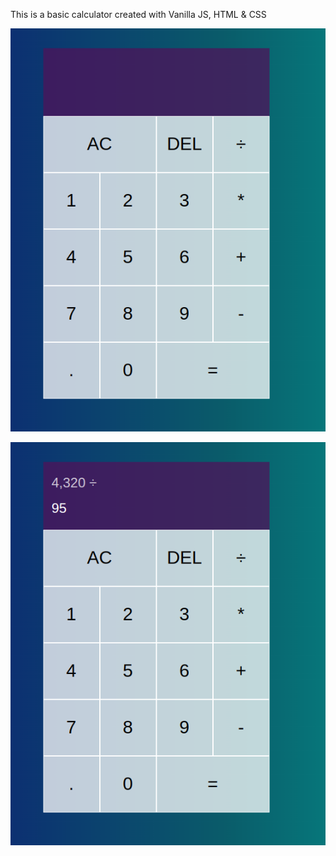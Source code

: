 This is a basic calculator created with Vanilla JS, HTML & CSS




![Default](/images/default.png)

![In use](/images/active.png)
